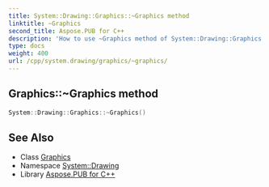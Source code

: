 ```yaml
---
title: System::Drawing::Graphics::~Graphics method
linktitle: ~Graphics
second_title: Aspose.PUB for C++
description: 'How to use ~Graphics method of System::Drawing::Graphics class in C++.'
type: docs
weight: 400
url: /cpp/system.drawing/graphics/~graphics/
---
```

## Graphics::~Graphics method




```cpp
System::Drawing::Graphics::~Graphics()
```

## See Also

* Class [Graphics](../)
* Namespace [System::Drawing](../../)
* Library [Aspose.PUB for C++](../../../)
